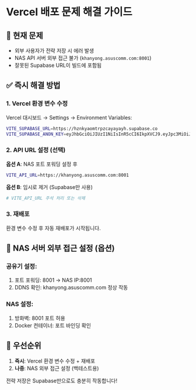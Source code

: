 # Vercel 배포 문제 해결 가이드

## 🚨 현재 문제
- 외부 사용자가 전략 저장 시 에러 발생
- NAS API 서버 외부 접근 불가 (`khanyong.asuscomm.com:8001`)
- 잘못된 Supabase URL이 빌드에 포함됨

## ✅ 즉시 해결 방법

### 1. Vercel 환경 변수 수정

Vercel 대시보드 → Settings → Environment Variables:

```bash
VITE_SUPABASE_URL=https://hznkyaomtrpzcayayayh.supabase.co
VITE_SUPABASE_ANON_KEY=eyJhbGciOiJIUzI1NiIsInR5cCI6IkpXVCJ9.eyJpc3MiOiJzdXBhYmFzZSIsInJlZiI6Imh6bmt5YW9tdHJwemNheWF5YXloIiwicm9sZSI6ImFub24iLCJpYXQiOjE3NTY1NTAwMDksImV4cCI6MjA3MjEyNjAwOX0.obZl3gnWisI-Eg8zWzestO7z3IQpFi6kViEJprsaJbs
```

### 2. API URL 설정 (선택)

**옵션 A**: NAS 포트 포워딩 설정 후
```bash
VITE_API_URL=https://khanyong.asuscomm.com:8001
```

**옵션 B**: 임시로 제거 (Supabase만 사용)
```bash
# VITE_API_URL 주석 처리 또는 삭제
```

### 3. 재배포

환경 변수 수정 후 자동 재배포가 시작됩니다.

## 🔧 NAS 서버 외부 접근 설정 (옵션)

### 공유기 설정:
1. 포트 포워딩: 8001 → NAS IP:8001
2. DDNS 확인: khanyong.asuscomm.com 정상 작동

### NAS 설정:
1. 방화벽: 8001 포트 허용
2. Docker 컨테이너: 포트 바인딩 확인

## 🎯 우선순위

1. **즉시**: Vercel 환경 변수 수정 + 재배포
2. **나중**: NAS 외부 접근 설정 (백테스트용)

전략 저장은 Supabase만으로도 충분히 작동합니다!